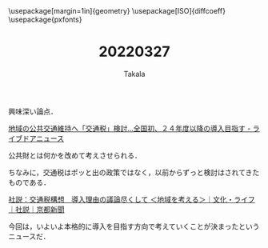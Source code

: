 ﻿---
title: 20220327
yesterday: 20220326
tomorrow: 20220328
days: 821
author: Takala
header-includes:
  - \usepackage[margin=1in]{geometry}
  - \usepackage[ISO]{diffcoeff}
  - \usepackage{pxfonts}
---


興味深い論点．


[地域の公共交通維持へ「交通税」検討…全国初、２４年度以降の導入目指す - ライブドアニュース](https://news.livedoor.com/article/detail/21903343/)


公共財とは何かを改めて考えさせられる．


ちなみに，交通税はポッと出の政策ではなく，以前からずっと検討はされてきた
ものである．


[社説：交通税構想　導入理由の議論尽くして ＜地域を考える＞｜文化・ライフ｜社説｜京都新聞](https://www.kyoto-np.co.jp/articles/-/556365)


今回は，いよいよ本格的に導入を目指す方向で考えていくことが決まったというニュースだ．

